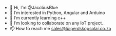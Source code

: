 - 👋 Hi, I’m @JacobusBlue
- 👀 I’m interested in Python, Angular and Arduino
- 🌱 I’m currently learning c++
- 💞️ I’m looking to collaborate on any IoT project.
- 📫 How to reach me sales@luiperdskopsolar.co.za


